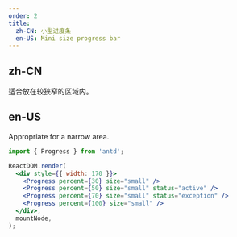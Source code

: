 ```yaml
---
order: 2
title:
  zh-CN: 小型进度条
  en-US: Mini size progress bar
---
```


## zh-CN

适合放在较狭窄的区域内。

## en-US

Appropriate for a narrow area.

```jsx
import { Progress } from 'antd';

ReactDOM.render(
  <div style={{ width: 170 }}>
    <Progress percent={30} size="small" />
    <Progress percent={50} size="small" status="active" />
    <Progress percent={70} size="small" status="exception" />
    <Progress percent={100} size="small" />
  </div>,
  mountNode,
);
```
